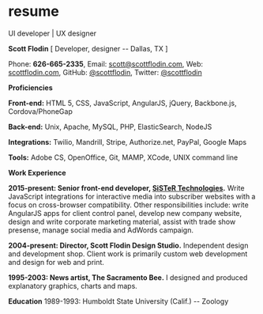 # resume
UI developer | UX designer


**Scott Flodin** [ Developer, designer -- Dallas, TX ]

Phone: **626-665-2335**, Email: [scott@scottflodin.com](mailto:scott@scottflodin.com "email"), Web: [scottflodin.com](http://scottflodin.com "website"), GitHub: [@scottflodin](https://github.com/scottflodin "GitHub"), Twitter: [@scottflodin](http://twitter.com/scottflodin "twitter")


**Proficiencies**

**Front-end:** HTML 5, CSS, JavaScript, AngularJS, jQuery, Backbone.js, Cordova/PhoneGap

**Back-end:** Unix, Apache, MySQL, PHP, ElasticSearch, NodeJS

**Integrations:** Twilio, Mandrill, Stripe, Authorize.net, PayPal, Google Maps

**Tools:** Adobe CS, OpenOffice, Git, MAMP, XCode, UNIX command line


**Work Experience**

**2015-present: Senior front-end developer, [SiSTeR Technologies](http://sister.tv "website").** Write JavaScript integrations for interactive media into subscriber websites with a focus on cross-browser compatibility. Other responsibilities include: write AngularJS apps for client control panel, develop new company website, design and write corporate marketing material, assist with trade show presense, manage social media and AdWords campaign.

**2004-present: Director, Scott Flodin Design Studio.** Independent design and development shop. Client work is primarily custom web development and design for web and print.

**1995-2003: News artist, The Sacramento Bee.** I designed and produced explanatory graphics, charts and maps. 


**Education**
1989-1993: Humboldt State University (Calif.) -- Zoology
